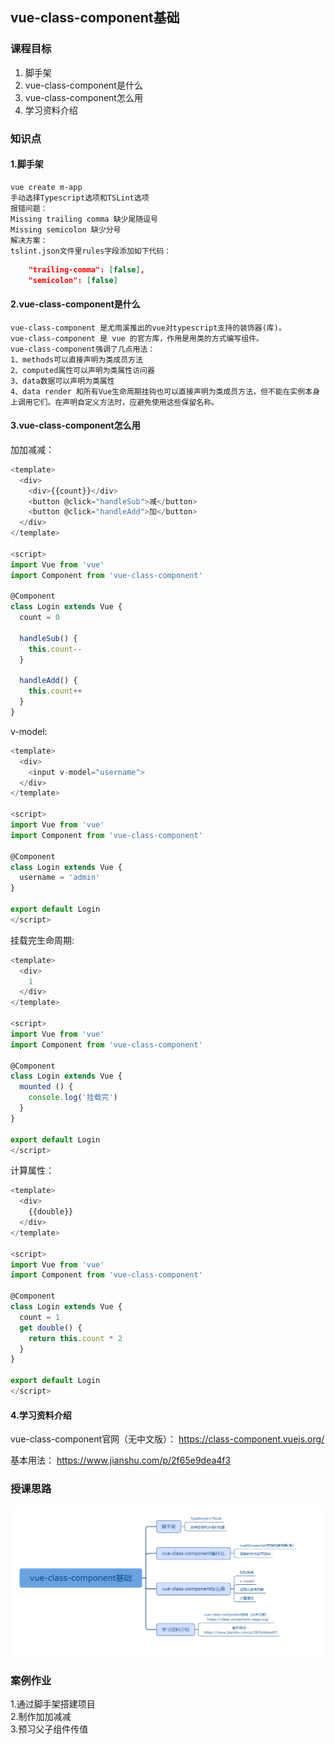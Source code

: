 ## vue-class-component基础

### 课程目标

1. 脚手架
2. vue-class-component是什么
3. vue-class-component怎么用
4. 学习资料介绍

### 知识点

#### 1.脚手架
    vue create m-app
    手动选择Typescript选项和TSLint选项
    报错问题：
    Missing trailing comma 缺少尾随逗号
    Missing semicolon 缺少分号
    解决方案：
    tslint.json文件里rules字段添加如下代码：
```json
    "trailing-comma": [false],
    "semicolon": [false]
```

#### 2.vue-class-component是什么
    vue-class-component 是尤雨溪推出的vue对typescript支持的装饰器(库)。
    vue-class-component 是 vue 的官方库，作用是用类的方式编写组件。
    vue-class-component强调了几点用法：
    1、methods可以直接声明为类成员方法
    2、computed属性可以声明为类属性访问器
    3、data数据可以声明为类属性
    4、data render 和所有Vue生命周期挂钩也可以直接声明为类成员方法，但不能在实例本身上调用它们。在声明自定义方法时，应避免使用这些保留名称。
    
#### 3.vue-class-component怎么用
  
加加减减：
```js
<template>
  <div>
    <div>{{count}}</div>
    <button @click="handleSub">减</button>
    <button @click="handleAdd">加</button>
  </div>
</template>

<script>
import Vue from 'vue'
import Component from 'vue-class-component'

@Component
class Login extends Vue {
  count = 0

  handleSub() {
    this.count--
  }
  
  handleAdd() {
    this.count++
  }
}

```
v-model:
```js
<template>
  <div>
    <input v-model="username">
  </div>
</template>

<script>
import Vue from 'vue'
import Component from 'vue-class-component'

@Component
class Login extends Vue {
  username = 'admin'
}

export default Login
</script>

```

挂载完生命周期:
```js
<template>
  <div>
    1
  </div>
</template>

<script>
import Vue from 'vue'
import Component from 'vue-class-component'

@Component
class Login extends Vue {
  mounted () {
    console.log('挂载完')
  }
}

export default Login
</script>

```

计算属性：
```js
<template>
  <div>
    {{double}}
  </div>
</template>

<script>
import Vue from 'vue'
import Component from 'vue-class-component'

@Component
class Login extends Vue {
  count = 1
  get double() {
    return this.count * 2
  }
}

export default Login
</script>

```
    
#### 4.学习资料介绍

vue-class-component官网（无中文版）：
https://class-component.vuejs.org/

基本用法：
https://www.jianshu.com/p/2f65e9dea4f3
    
### 授课思路

![](./images/10vue-class-component基础.png) 

### 案例作业

1.通过脚手架搭建项目   
2.制作加加减减  
3.预习父子组件传值      

